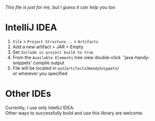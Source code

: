 *This file is just for me, but I guess it can help you too*

# IntelliJ IDEA

1) `File` > `Project Structure...` > `Artifacts`
2) Add a new artifact > JAR > Empty
3) Set `Include in project build to true`
4) From the `Available Elements` tree view double-click `'java-handy-snippets' compile output
5) File will be located in `out`/`artifacts`/`HandySnippets`/  
   or wherever you specified

# Other IDEs

Currently, I use only IntelliJ IDEA.  
Other ways to successfully build and use this library are welcome.   
